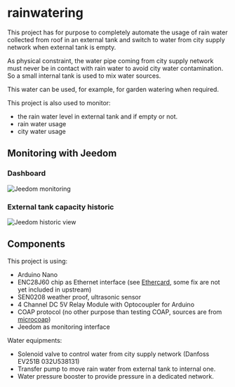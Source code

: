 # rainwatering

This project has for purpose to completely automate the usage of rain water collected from roof in an external tank and switch to water from city supply network when external tank is empty.

As physical constraint, the water pipe coming from city supply network must never be in contact with rain water to avoid city water contamination. So a small internal tank is used to mix water sources.

This water can be used, for example, for garden watering when required.

This project is also used to monitor:
 * the rain water level in external tank and if empty or not.
 * rain water usage
 * city water usage
 
## Monitoring with Jeedom
### Dashboard
![Jeedom monitoring](https://raw.githubusercontent.com/wiki/ArnaudD-FR/rainwatering/images/jeedom_monitoring.png)

### External tank capacity historic
![Jeedom historic view](https://raw.githubusercontent.com/wiki/ArnaudD-FR/rainwatering/images/jeedom_historic.png)
 
## Components
This project is using:
 * Arduino Nano
 * ENC28J60 chip as Ethernet interface (see [Ethercard](https://github.com/ArnaudD-FR/EtherCard), some fix are not yet included in upstream)
 * SEN0208 weather proof, ultrasonic sensor
 * 4 Channel DC 5V Relay Module with Optocoupler for Arduino
 * COAP protocol (no other purpose than testing COAP, sources are from [microcoap](https://github.com/1248/microcoap))
 * Jeedom as monitoring interface
 
 Water equipments:
 * Solenoid valve to control water from city supply network (Danfoss EV251B 032U538131)
 * Transfer pump to move rain water from external tank to internal one.
 * Water pressure booster to provide pressure in a dedicated network.

